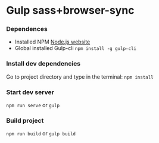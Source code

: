 # Gulp sass+browser-sync
### Dependences
* Installed NPM [Node.js website](https://nodejs.org/ "Node.js") 
* Global installed Gulp-cli `npm install -g gulp-cli`
### Install dev dependencies
Go to project directory and type in the terminal:
`npm install`
### Start dev server
`npm run serve` 
or 
`gulp`
### Build project
`npm run build` 
or 
`gulp build`

